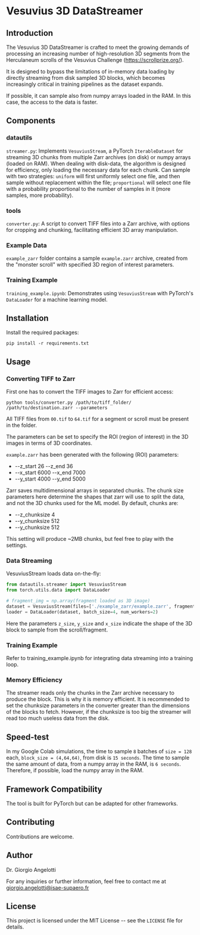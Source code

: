 # Vesuvius 3D DataStreamer

## Introduction

The Vesuvius 3D DataStreamer is crafted to meet the growing demands of processing an increasing number of high-resolution 3D segments from the Herculaneum scrolls of the Vesuvius Challenge (https://scrollprize.org/).

It is designed to bypass the limitations of in-memory data loading by directly streaming from disk sampled 3D blocks, which becomes increasingly critical in training pipelines as the dataset expands.

If possible, it can sample also from numpy arrays loaded in the RAM. In this case, the access to the data is faster.

## Components
### datautils
`streamer.py`: Implements `VesuviusStream`, a PyTorch `IterableDataset` for streaming 3D chunks from multiple Zarr archives (on disk) or numpy arrays (loaded on RAM). When dealing with disk-data, the algorithm is designed for efficiency, only loading the necessary data for each chunk. Can sample with two strategies: `uniform` will first uniformly select one file, and then sample without replacement within the file; `proportional` will select one file with a probability proportional to the number of samples in it (more samples, more probability).

### tools
`converter.py`: A script to convert TIFF files into a Zarr archive, with options for cropping and chunking, facilitating efficient 3D array manipulation.

### Example Data
`example_zarr` folder contains a sample `example.zarr` archive, created from the "monster scroll" with specified 3D region of interest parameters.

### Training Example
`training_example.ipynb`: Demonstrates using `VesuviusStream` with PyTorch's `DataLoader` for a machine learning model.

## Installation
Install the required packages:
```console
pip install -r requirements.txt
```


## Usage

### Converting TIFF to Zarr
First one has to convert the TIFF images to Zarr for efficient access:
```console
python tools/converter.py /path/to/tiff_folder/ /path/to/destination.zarr --parameters
```
All TIFF files from `00.tif` to `64.tif` for a segment or scroll must be present in the folder.

The parameters can be set to specify the ROI (region of interest) in the 3D images in terms of 3D coordinates.

`example.zarr` has been generated with the following (ROI) parameters:
 - --z_start 26 --z_end 36
 - --x_start 6000 --x_end 7000
 - --y_start 4000 --y_end 5000

Zarr saves multidimensional arrays in separated chunks.
The chunk size parameters here determine the shapes that zarr will use to split the data, and not the 3D chunks used for the ML model.
By default, chunks are:
 - --z_chunksize 4
 - --y_chunksize 512
 - --y_chunksize 512

This setting will produce ~2MB chunks, but feel free to play with the settings.

### Data Streaming
VesuviusStream loads data on-the-fly:
```python
from datautils.streamer import VesuviusStream
from torch.utils.data import DataLoader

# fragment_img = np.array(fragment loaded as 3D image)
dataset = VesuviusStream(files=['./example_zarr/example.zarr', fragment_img], z_size=2, y_size=4, x_size=6, samples_per_epoch=16, sampling_method='uniform', shuffle=True)
loader = DataLoader(dataset, batch_size=4, num_workers=2)
```

Here the parameters `z_size`, `y_size` and `x_size` indicate the shape of the 3D block to sample from the scroll/fragment.

### Training Example
Refer to training_example.ipynb for integrating data streaming into a training loop.

### Memory Efficiency
The streamer reads only the chunks in the Zarr archive necessary to produce the block. This is why it is memory efficient.
It is recommended to set the chunksize parameters in the converter greater than the dimensions of the blocks to fetch.
However, if the chunksize is too big the streamer will read too much useless data from the disk.

## Speed-test
In my Google Colab simulations, the time to sample `8` batches of `size = 128` each, `block_size = (4,64,64)`, from disk is `15 seconds`.
The time to sample the same amount of data, from a numpy array in the RAM, is `6 seconds`.
Therefore, if possible, load the numpy array in the RAM.

## Framework Compatibility
The tool is built for PyTorch but can be adapted for other frameworks.

## Contributing
Contributions are welcome.

## Author
Dr. Giorgio Angelotti

For any inquiries or further information, feel free to contact me at giorgio.angelotti@isae-supaero.fr

## License
This project is licensed under the MIT License -- see the `LICENSE` file for details.




